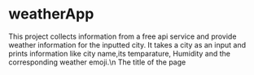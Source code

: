# weatherApp
 This project collects information from a free api service and provide weather information for the inputted city.
 It takes a city as an input and prints information like city name,its temparature, Humidity and the corresponding weather emoji.\n
 The title of the page <title> changes into the corresponding weather emoji which is printed on the screen.
 The api used for the development of this weatherApp is openweathermap.org.
 It uses the api through its api key and collects the desired information and outputs it through.
 The website is also responsive enough for the smaller screens.
 
